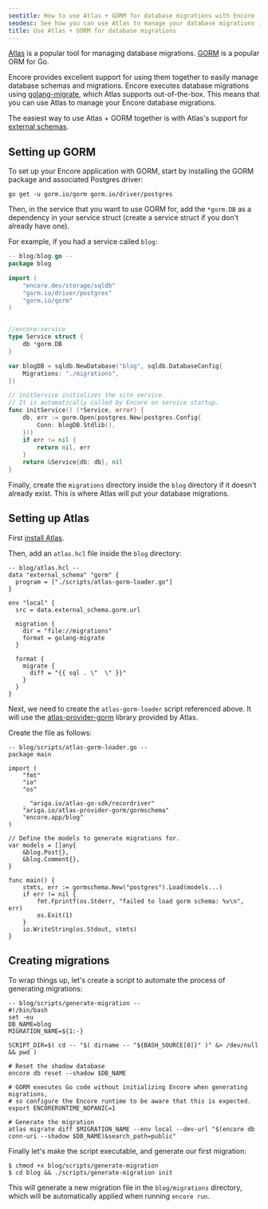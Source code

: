 ```yaml
---
seotitle: How to use Atlas + GORM for database migrations with Encore
seodesc: See how you can use Atlas to manage your database migrations in your Encore application.
title: Use Atlas + GORM for database migrations
---
```


[Atlas](https://atlasgo.io) is a popular tool for managing database migrations.
[GORM](https://gorm.io/) is a popular ORM for Go.

Encore provides excellent support for using them together to easily manage database schemas and migrations.
Encore executes database migrations using [golang-migrate](https://github.com/golang-migrate/migrate),
which Atlas supports out-of-the-box. This means that you can use Atlas to manage your Encore database migrations.

The easiest way to use Atlas + GORM together is with Atlas's support for [external schemas](https://atlasgo.io/blog/2023/06/28/external-schemas-and-gorm-support).

## Setting up GORM

To set up your Encore application with GORM, start by installing the GORM package and associated Postgres driver:

```shell
go get -u gorm.io/gorm gorm.io/driver/postgres
```

Then, in the service that you want to use GORM for, add the `*gorm.DB` as a dependency
in your service struct (create a service struct if you don't already have one).

For example, if you had a service called `blog`:

```go
-- blog/blog.go --
package blog

import (
	"encore.dev/storage/sqldb"
	"gorm.io/driver/postgres"
	"gorm.io/gorm"
)


//encore:service
type Service struct {
	db *gorm.DB
}

var blogDB = sqldb.NewDatabase("blog", sqldb.DatabaseConfig{
	Migrations: "./migrations",
})

// initService initializes the site service.
// It is automatically called by Encore on service startup.
func initService() (*Service, error) {
	db, err := gorm.Open(postgres.New(postgres.Config{
		Conn: blogDB.Stdlib(),
	}))
	if err != nil {
		return nil, err
	}
	return &Service{db: db}, nil
}
```

Finally, create the `migrations` directory inside the `blog` directory if it doesn't already exist.
This is where Atlas will put your database migrations.

## Setting up Atlas

First [install Atlas](https://atlasgo.io/getting-started).

Then, add an `atlas.hcl` file inside the `blog` directory:

```
-- blog/atlas.hcl --
data "external_schema" "gorm" {
  program = ["./scripts/atlas-gorm-loader.go"]
}

env "local" {
  src = data.external_schema.gorm.url

  migration {
    dir = "file://migrations"
    format = golang-migrate
  }

  format {
    migrate {
      diff = "{{ sql . \"  \" }}"
    }
  }
}
```

Next, we need to create the `atlas-gorm-loader` script referenced above.
It will use the [atlas-provider-gorm](https://github.com/ariga/atlas-provider-gorm) library provided by Atlas.

Create the file as follows:

```
-- blog/scripts/atlas-gorm-loader.go --
package main

import (
    "fmt"
    "io"
    "os"

    _ "ariga.io/atlas-go-sdk/recordriver"
    "ariga.io/atlas-provider-gorm/gormschema"
    "encore.app/blog"
)

// Define the models to generate migrations for.
var models = []any{
    &blog.Post{},
    &blog.Comment{},
}

func main() {
    stmts, err := gormschema.New("postgres").Load(models...)
    if err != nil {
        fmt.Fprintf(os.Stderr, "failed to load gorm schema: %v\n", err)
        os.Exit(1)
    }
    io.WriteString(os.Stdout, stmts)
}
```

## Creating migrations

To wrap things up, let's create a script to automate the process of generating migrations:

```
-- blog/scripts/generate-migration --
#!/bin/bash
set -eu
DB_NAME=blog
MIGRATION_NAME=${1:-}

SCRIPT_DIR=$( cd -- "$( dirname -- "${BASH_SOURCE[0]}" )" &> /dev/null && pwd )

# Reset the shadow database
encore db reset --shadow $DB_NAME

# GORM executes Go code without initializing Encore when generating migrations,
# so configure the Encore runtime to be aware that this is expected.
export ENCORERUNTIME_NOPANIC=1

# Generate the migration
atlas migrate diff $MIGRATION_NAME --env local --dev-url "$(encore db conn-uri --shadow $DB_NAME)&search_path=public"
```

Finally let's make the script executable, and generate our first migration:

```shell
$ chmod +x blog/scripts/generate-migration
$ cd blog && ./scripts/generate-migration init
```

This will generate a new migration file in the `blog/migrations` directory, which
will be automatically applied when running `encore run`.
